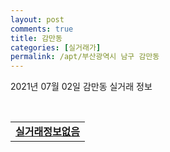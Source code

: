 ```yaml
---
layout: post
comments: true
title: 감만동
categories: [실거래가]
permalink: /apt/부산광역시 남구 감만동
---
```


2021년 07월 02일 감만동 실거래 정보

<script type="text/javascript">
  google.charts.load('current', {'packages':['corechart']});
  google.charts.setOnLoadCallback(drawChart);

  function drawChart() {
    var data = google.visualization.arrayToDataTable([['거래일', '매매', '전월세', '전매'], ['20-07', 35, 16, 0], ['20-08', 20, 14, 0], ['20-09', 31, 16, 0], ['20-10', 31, 13, 0], ['20-11', 46, 18, 0], ['20-12', 36, 11, 0], ['21-01', 25, 18, 8], ['21-02', 16, 13, 6], ['21-03', 33, 13, 3], ['21-04', 25, 18, 5], ['21-05', 38, 8, 3], ['21-06', 12, 13, 1]]);

    var options = {
      title: '최근 유형별 거래량 추이',
      legend: { position: 'bottom' }
    };

    var chart = new google.visualization.LineChart(document.getElementById('columnchart_material'));
    chart.draw(data, (options));
  }
</script>

<div id="columnchart_material" style="width: 95%; margin-left: -35px; display: block"></div>
<br>
<table>
  <tr>
    <td colspan="4" style="font-weight: bold;"><a href="https://search.naver.com/search.naver?query=감만동 실거래정보없음">실거래정보없음</a></td>
  </tr>
    
</table>
    
